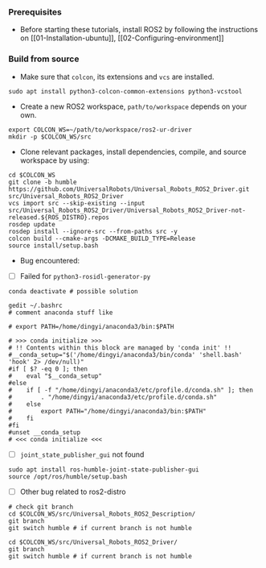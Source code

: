 ### Prerequisites
- Before starting these tutorials, install ROS2 by following the instructions on [[01-Installation-ubuntu]], [[02-Configuring-environment]]
### Build from source
- Make sure that `colcon`, its extensions and `vcs` are installed.
```shell
sudo apt install python3-colcon-common-extensions python3-vcstool
```
- Create a new ROS2 workspace, `path/to/workspace` depends on your own.
```shell
export COLCON_WS=~/path/to/workspace/ros2-ur-driver
mkdir -p $COLCON_WS/src
```
- Clone relevant packages, install dependencies, compile, and source workspace by using:
```shell
cd $COLCON_WS
git clone -b humble https://github.com/UniversalRobots/Universal_Robots_ROS2_Driver.git src/Universal_Robots_ROS2_Driver
vcs import src --skip-existing --input src/Universal_Robots_ROS2_Driver/Universal_Robots_ROS2_Driver-not-released.${ROS_DISTRO}.repos
rosdep update
rosdep install --ignore-src --from-paths src -y
colcon build --cmake-args -DCMAKE_BUILD_TYPE=Release
source install/setup.bash
```
- Bug encountered: 
- [ ] Failed for `python3-rosidl-generator-py`
```shell
conda deactivate # possible solution
```

```shell
gedit ~/.bashrc
# comment anaconda stuff like

# export PATH=/home/dingyi/anaconda3/bin:$PATH

# >>> conda initialize >>>
# !! Contents within this block are managed by 'conda init' !!
#__conda_setup="$('/home/dingyi/anaconda3/bin/conda' 'shell.bash' 'hook' 2> /dev/null)"
#if [ $? -eq 0 ]; then
#    eval "$__conda_setup"
#else
#    if [ -f "/home/dingyi/anaconda3/etc/profile.d/conda.sh" ]; then
#        . "/home/dingyi/anaconda3/etc/profile.d/conda.sh"
#    else
#        export PATH="/home/dingyi/anaconda3/bin:$PATH"
#    fi
#fi
#unset __conda_setup
# <<< conda initialize <<<
```
- [ ] `joint_state_publisher_gui` not found
```shell
sudo apt install ros-humble-joint-state-publisher-gui
source /opt/ros/humble/setup.bash
```
- [ ] Other bug related to ros2-distro
```shell
# check git branch
cd $COLCON_WS/src/Universal_Robots_ROS2_Description/
git branch
git switch humble # if current branch is not humble

cd $COLCON_WS/src/Universal_Robots_ROS2_Driver/
git branch
git switch humble # if current branch is not humble
```

